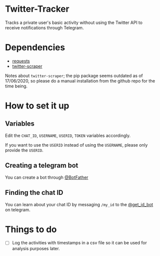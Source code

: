 # Twitter-Tracker
Tracks a private user's basic activity without using the Twitter API to receive notifications through Telegram.

# Dependencies
 - [requests](https://github.com/psf/requests)
 - [twitter-scraper](https://github.com/bisguzar/twitter-scraper)  
   
 Notes about `twitter-scraper`; the pip package seems outdated as of 17/06/2020, so please do a manual installation from the github repo for the time being.

# How to set it up
## Variables
Edit the `CHAT_ID`, `USERNAME`, `USERID`, `TOKEN` variables accordingly.  
  
If you want to use the `USERID` instead of using the `USERNAME`, please only provide the `USERID`.

## Creating a telegram bot
You can create a bot through [@BotFather](https://telegram.me/BotFather)

## Finding the chat ID
You can learn about your chat ID by messaging `/my_id` to the [@get_id_bot](https://telegram.me/get_id_bot) on telegram.

# Things to do
- [ ] Log the activities with timestamps in a csv file so it can be used for analysis purposes later.
